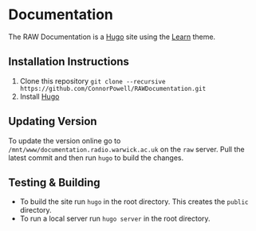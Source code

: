 # Documentation

The RAW Documentation is a [Hugo](https://gohugo.io/) site using the [Learn](https://learn.netlify.com/en/) theme.

## Installation Instructions

1. Clone this repository `git clone --recursive https://github.com/ConnorPowell/RAWDocumentation.git`
2. Install [Hugo](https://gohugo.io)

## Updating Version

To update the version online go to `/mnt/www/documentation.radio.warwick.ac.uk` on the `raw` server. Pull the latest commit and then run `hugo` to build the changes.

## Testing & Building

- To build the site run `hugo` in the root directory. This creates the `public` directory.
- To run a local server run `hugo server` in the root directory.